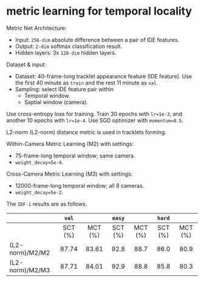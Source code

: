 # metric learning for temporal locality

Metric Net Architecture:
- Input: `256-dim` absolute difference between a pair of IDE features.
- Output: `2-dim` softmax classification result.
- Hidden layers: 3x `128-dim` hidden layers.

Dataset & input: 
- Dataset: 40-frame-long tracklet appearance feature (IDE feature). Use the first 40 minute as `train` and the rest 11 minute as `val`.
- Sampling: select IDE feature pair within
  - Temporal window.
  - Saptial window (camera).

Use cross-entropy loss for training. Train 30 epochs with `lr=1e-3`, and another 10 epochs with `lr=1e-4`. Use SGD optimizer with `momentum=0.5`.

L2-norm (L2-norm) distance metric is used in tracklets forming.

Within-Camera Metric Learning (M2) with settings:
- 75-frame-long temporal window; same camera.
- `weight_decay=5e-4`.

Cross-Camera Metric Learning (M3) with settings:
- 12000-frame-long temporal window; all 8 cameras.
- `weight_decay=5e-2`.


The `IDF-1` results are as follows. 

|                       | `val` |       | `easy` |      | `hard` |      |
| ---                   | :---: | :---: | :---: | :---: | :---: | :---: |
|                       | SCT (%) | MCT (%) | SCT (%) | MCT (%) | SCT (%) | MCT (%) |
| (L2-norm)/M2/M2       | 87.74 | 83.61 | 92.8 | 88.7 | 86.0 | 80.9 |
| (L2-norm)/M2/M3       | 87.71 | 84.01 | 92.9 | 88.8 | 85.8 | 80.3 |